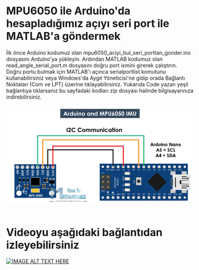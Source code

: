# MPU6050 ile Arduino'da hesapladığımız açıyı seri port ile MATLAB'a göndermek
İlk önce Arduino kodumuz olan mpu6050_aciyi_bul_seri_porttan_gonder.ino dosyasını Arduino'ya yükleyin. 
Ardından MATLAB kodumuz olan read_angle_serial_port.m dosyasını doğru port ismini girerek çalıştırın. 
Doğru portu bulmak için MATLAB'ı açınca serialportlist komutunu kullanabilirsiniz veya Windows'da Aygıt Yöneticisi'ne gidip orada Bağlantı Noktaları (Com ve LPT) üzerine tıklayabilirsiniz. 
Yukarıda Code yazan yeşil bağlantıya tıklarsanız bu sayfadaki kodları zip dosyası halinde bilgisayarınıza indirebilirsiniz.
</br> </br>
![](Arduino-and-MPU6050-Circuit-Diagram.png) </br> </br>
# Videoyu aşağıdaki bağlantıdan izleyebilirsiniz 
[![IMAGE ALT TEXT HERE]()](https://www.youtube.com/watch?v=B2S7VlqK_-Q)</br></br>
